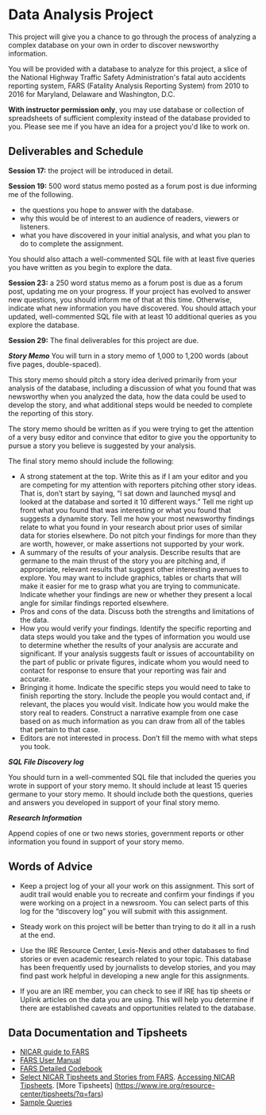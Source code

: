 # Data Analysis Project

This project will give you a chance to go through the process of analyzing a complex database on your own in order to discover newsworthy information.  

You will be provided with a database to analyze for this project, a slice of the National Highway Traffic Safety Administration's fatal auto accidents reporting system, FARS (Fatality Analysis Reporting System) from 2010 to 2016 for Maryland, Delaware and Washington, D.C.

**With instructor permission only**, you may use database or collection of spreadsheets of sufficient complexity instead of the database provided to you. Please see me if you have an idea for a project you'd like to work on.  

## Deliverables and Schedule

**Session 17:** the project will be introduced in detail.

**Session 19:** 500 word status memo posted as a forum post is due informing me of the following.

* the questions you hope to answer with the database.
* why this would be of interest to an audience of readers, viewers or listeners.
* what you have discovered in your initial analysis, and what you plan to do to complete the assignment.

You should also attach a well-commented SQL file with at least five queries you have written as you begin to explore the data.

**Session 23:** a 250 word status memo as a forum post is due as a forum post, updating me on your progress. If your project has evolved to answer new questions, you should inform me of that at this time. Otherwise, indicate what new information you have discovered.  You should attach your updated, well-commented SQL file with at least 10 additional queries as you explore the database.

**Session 29:** The final deliverables for this project are due.  

***Story Memo***
You will turn in a story memo of 1,000 to 1,200 words (about five pages, double-spaced).

This story memo should pitch a story idea derived primarily from your analysis of the database, including a discussion of what you found that was newsworthy when you analyzed the data, how the data could be used to develop the story, and what additional steps would be needed to complete the reporting of this story.  

The story memo should be written as if you were trying to get the attention of a very busy editor and convince that editor to give you the opportunity to pursue a story you believe is suggested by your analysis.

The final story memo should include the following:

* A strong statement at the top.  Write this as if I am your editor and you are competing for my attention with reporters pitching other story ideas.  That is, don’t start by saying, “I sat down and launched mysql and looked at the database and sorted it 10 different ways.” Tell me right up front what you found that was interesting or what you found that suggests a dynamite story.  Tell me how your most newsworthy findings relate to what you found in your research about prior uses of similar data for stories elsewhere. Do not pitch your findings for more than they are worth, however, or make assertions not supported by your work.
* A summary of the results of your analysis. Describe results that are germane to the main thrust of the story you are pitching and, if appropriate, relevant results that suggest other interesting avenues to explore.  You may want to include graphics, tables or charts that will make it easier for me to grasp what you are trying to communicate. Indicate whether your findings are new or whether they present a local angle for similar findings reported elsewhere.
* Pros and cons of the data. Discuss both the strengths and limitations of the data.
* How you would verify your findings. Identify the specific reporting and data steps would you take and the types of information you would use to determine whether the results of your analysis are accurate and significant.  If your analysis suggests fault or issues of accountability on the part of public or private figures, indicate whom you would need to contact for response to ensure that your reporting was fair and accurate.
* Bringing it home. Indicate the specific steps you would need to take to finish reporting the story.  Include the people you would contact and, if relevant, the places you would visit. Indicate how you would make the story real to readers. Construct a narrative example from one case based on as much information as you can draw from all of the tables that pertain to that case.
* Editors are not interested in process. Don’t fill the memo with what steps you took.

***SQL File Discovery log***

You should turn in a well-commented SQL file that included the queries you wrote in support of your story memo. It should include at least 15 queries germane to your story memo. It should include both the questions, queries and answers you developed in support of your final story memo.

***Research Information***

Append copies of one or two news stories, government reports or other information you found in support of your story memo.

## Words of Advice

* Keep a project log of your all your work on this assignment. This sort of audit trail would enable you to recreate and confirm your findings if you were working on a project in a newsroom. You can select parts of this log for the “discovery log” you will submit with this assignment.

* Steady work on this project will be better than trying to do it all in a rush at the end.

* Use the IRE Resource Center, Lexis-Nexis and other databases to find stories or even academic research related to your topic. This database has been frequently used by journalists to develop stories, and you may find past work helpful in developing a new angle for this assignments.

* If you are an IRE member, you can check to see if IRE has tip sheets or Uplink articles on the data you are using. This will help you determine if there are established caveats and opportunities related to the database.

## Data Documentation and Tipsheets


* [NICAR guide to FARS](documentation/nicar-fars.txt)
* [FARS User Manual](documentation/FARS-User-Manual.pdf)
* [FARS Detailed Codebook](documentation/FARS-Coding.pdf)
* [Select NICAR Tipsheets and Stories from FARS](https://www.ire.org/product/dot-fatality-analysis-reporting-system-simplified).  [Accessing NICAR Tipsheets](https://umd.instructure.com/courses/1259604/pages/17-nicar-ire-login?module_item_id=9445309). [More Tipsheets] (https://www.ire.org/resource-center/tipsheets/?q=fars)
* [Sample Queries](documentation/fars-sample.sql)
